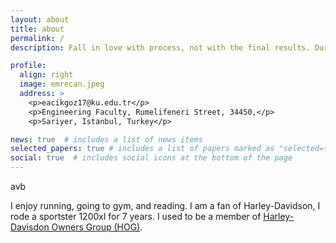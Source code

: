 ```yaml
---
layout: about
title: about
permalink: /
description: Fall in love with process, not with the final results. During that; rest at the end, not in the middle. #<a href="#">Affiliations</a>. Address. Contacts. Moto. Etc.

profile:
  align: right
  image: emrecan.jpeg
  address: >
    <p>eacikgoz17@ku.edu.tr</p>
    <p>Engineering Faculty, Rumelifeneri Street, 34450,</p>
    <p>Sariyer, Istanbul, Turkey</p>

news: true  # includes a list of news items
selected_papers: true # includes a list of papers marked as "selected={true}"
social: true  # includes social icons at the bottom of the page
---
```


 avb

I enjoy running, going to gym, and reading. I am a fan of Harley-Davidson, I rode a sportster 1200xl for 7 years. I used to be a member of [Harley-Davisdon Owners Group (HOG)](https://harley-davidson-istanbul-east.com/harley-owners-group).

